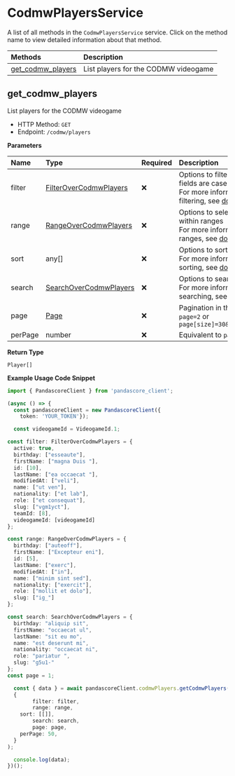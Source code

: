 # CodmwPlayersService

A list of all methods in the `CodmwPlayersService` service. Click on the method name to view detailed information about that method.

| Methods                                 | Description                          |
| :-------------------------------------- | :----------------------------------- |
| [get_codmw_players](#get_codmw_players) | List players for the CODMW videogame |

## get_codmw_players

List players for the CODMW videogame

- HTTP Method: `GET`
- Endpoint: `/codmw/players`

**Parameters**

| Name    | Type                                                          | Required | Description                                                                                                                                         |
| :------ | :------------------------------------------------------------ | :------- | :-------------------------------------------------------------------------------------------------------------------------------------------------- |
| filter  | [FilterOverCodmwPlayers](../models/FilterOverCodmwPlayers.md) | ❌       | Options to filter results. String fields are case sensitive <br/>For more information on filtering, see [docs](/docs/filtering-and-sorting#filter). |
| range   | [RangeOverCodmwPlayers](../models/RangeOverCodmwPlayers.md)   | ❌       | Options to select results within ranges <br/>For more information on ranges, see [docs](/docs/filtering-and-sorting#range).                         |
| sort    | any[]                                                         | ❌       | Options to sort results <br/>For more information on sorting, see [docs](/docs/filtering-and-sorting#sort).                                         |
| search  | [SearchOverCodmwPlayers](../models/SearchOverCodmwPlayers.md) | ❌       | Options to search results <br/>For more information on searching, see [docs](/docs/filtering-and-sorting#search).                                   |
| page    | [Page](../models/Page.md)                                     | ❌       | Pagination in the form of `page=2` or `page[size]=30&page[number]=2`                                                                                |
| perPage | number                                                        | ❌       | Equivalent to `page[size]`                                                                                                                          |

**Return Type**

`Player[]`

**Example Usage Code Snippet**

```typescript
import { PandascoreClient } from 'pandascore_client';

(async () => {
  const pandascoreClient = new PandascoreClient({
	token: 'YOUR_TOKEN'});

  const videogameId = VideogameId.1;

const filter: FilterOverCodmwPlayers = {
  active: true,
  birthday: ["esseaute"],
  firstName: ["magna Duis "],
  id: [10],
  lastName: ["ea occaecat "],
  modifiedAt: ["veli"],
  name: ["ut ven"],
  nationality: ["et lab"],
  role: ["et consequat"],
  slug: ["vgm1yct"],
  teamId: [8],
  videogameId: [videogameId]
};

const range: RangeOverCodmwPlayers = {
  birthday: ["auteoff"],
  firstName: ["Excepteur eni"],
  id: [5],
  lastName: ["exerc"],
  modifiedAt: ["in"],
  name: ["minim sint sed"],
  nationality: ["exercit"],
  role: ["mollit et dolo"],
  slug: ["ig_"]
};

const search: SearchOverCodmwPlayers = {
  birthday: "aliquip sit",
  firstName: "occaecat ul",
  lastName: "sit eu mo",
  name: "est deserunt mi",
  nationality: "occaecat ni",
  role: "pariatur ",
  slug: "g5u1-"
};
const page = 1;

  const { data } = await pandascoreClient.codmwPlayers.getCodmwPlayers(
  {
		filter: filter,
		range: range,
    sort: [[]],
		search: search,
		page: page,
    perPage: 50,
  }
);

  console.log(data);
})();
```
